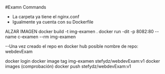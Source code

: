 #Examn Commands

- La carpeta ya tiene el nginx.conf
- Igualmente ya cuenta con su Dockerfile

ALZAR IMAGEN
docker build -t img-examen .
docker run -dit -p 8082:80 --name c-examen --rm img-examen

--Una vez creado el repo en docker hub
posible nombre de repo: webdevExam

docker login 
docker image tag img-examen stefydz/webdevExam:v1
docker images 
(comprobación)
docker push stefydz/webdevExam:v1

